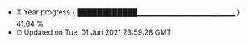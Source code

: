 - ⏳ Year progress { ████████████▁▁▁▁▁▁▁▁▁▁▁▁▁▁▁▁▁▁ } 41.64 %
- ⏰ Updated on Tue, 01 Jun 2021 23:59:28 GMT

